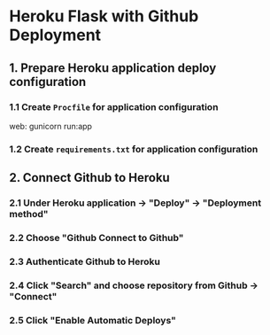 # Heroku Flask with Github Deployment
## 1. Prepare Heroku application deploy configuration
### 1.1 Create ```Procfile``` for application configuration
web: gunicorn run:app

### 1.2 Create ```requirements.txt``` for application configuration

## 2. Connect Github to Heroku
### 2.1 Under Heroku application -> "Deploy" -> "Deployment method"
### 2.2 Choose "Github Connect to Github"
### 2.3 Authenticate Github to Heroku
### 2.4 Click "Search" and choose repository from Github -> "Connect"
### 2.5 Click "Enable Automatic Deploys"